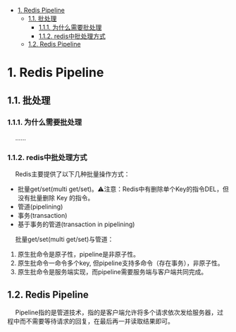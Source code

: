 

<!-- TOC -->

- [1. Redis Pipeline](#1-redis-pipeline)
    - [1.1. 批处理](#11-批处理)
        - [1.1.1. 为什么需要批处理](#111-为什么需要批处理)
        - [1.1.2. redis中批处理方式](#112-redis中批处理方式)
    - [1.2. Redis Pipeline](#12-redis-pipeline)

<!-- /TOC -->

# 1. Redis Pipeline

<!-- 
Redis pipeline
https://mp.weixin.qq.com/s/54n1Q3_Zvyxr9Sj2Fqzhew
批量处理
https://www.jianshu.com/p/75137d23ae4a
-->

## 1.1. 批处理  

### 1.1.1. 为什么需要批处理  
&emsp; ......

### 1.1.2. redis中批处理方式  
&emsp; Redis主要提供了以下几种批量操作方式：  

* 批量get/set(multi get/set)。⚠️注意：Redis中有删除单个Key的指令DEL，但没有批量删除 Key 的指令。  
* 管道(pipelining)
* 事务(transaction)
* 基于事务的管道(transaction in pipelining)


&emsp; 批量get/set(multi get/set)与管道：  
1. 原生批命令是原子性，pipeline是非原子性。  
2. 原生批命令一命令多个key, 但pipeline支持多命令（存在事务），非原子性。  
3. 原生批命令是服务端实现，而pipeline需要服务端与客户端共同完成。  

## 1.2. Redis Pipeline
&emsp; Pipeline指的是管道技术，指的是客户端允许将多个请求依次发给服务器，过程中而不需要等待请求的回复，在最后再一并读取结果即可。  
